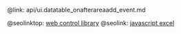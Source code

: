 @link: api/ui.datatable_onafterareaadd_event.md

@seolinktop: [web control library](https://webix.com)
@seolink: [javascript excel](https://webix.com/widget/excel_viewer/)